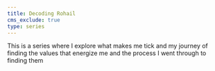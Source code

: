 ```yaml
---
title: Decoding Rohail
cms_exclude: true
type: series
---
```


This is a series where I explore what makes me tick and my journey of finding
the values that energize me and the process I went through to finding them

<br>
